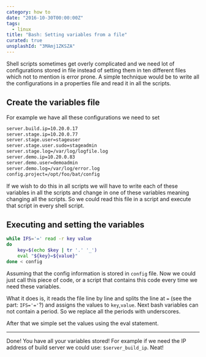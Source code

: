 ```yaml
---
category: how to
date: "2016-10-30T00:00:00Z"
tags:
  - linux
title: "Bash: Setting variables from a file"
curated: true
unsplashId: "3MAmj1ZKSZA"
---
```


Shell scripts sometimes get overly complicated and we need lot of configurations stored in file instead of setting them in ten different files which not to mention is error prone. A simple technique would be to write all the configurations in a properties file and read it in all the scripts.

## Create the variables file

For example we have all these configurations we need to set

```bash
server.build.ip=10.20.0.17
server.stage.ip=10.20.0.77
server.stage.user=stageuser
server.stage.user.sudo=stageadmin
server.stage.log=/var/log/logfile.log
server.demo.ip=10.20.0.83
server.demo.user=demoadmin
server.demo.log=/var/log/error.log
config.project=/opt/foo/bat/config
```

If we wish to do this in all scripts we will have to write each of these variables in all the scripts and change in one of these variables meaning changing all the scripts.
So we could read this file in a script and execute that script in every shell script.

## Executing and setting the variables

```bash
while IFS='=' read -r key value
do
    key=$(echo $key | tr '.' '_')
    eval "${key}=${value}"
done < config
```

Assuming that the config information is stored in `config` file.
Now we could just call this piece of code, or a script that contains this code every time we need these variables.

What it does is, it reads the file line by line and splits the line at `=` (see the part: `IFS='='`?) and assigns the values to `key`,`value`.
Next bash variables can not contain a period. So we replace all the periods with underscores.

After that we simple set the values using the eval statement.

---

Done! You have all your variables stored!
For example if we need the IP address of build server we could use: `$server_build_ip`. Neat!
